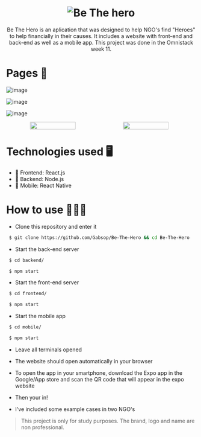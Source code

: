 <h1 align="center">
    <img alt="Be The hero" src="https://user-images.githubusercontent.com/47838241/77866996-bc71c200-720b-11ea-85ec-3ec47bc95b87.png"/>
</h1>

<p align="center">Be The Hero is an aplication that was designed to help NGO's find "Heroes" to help financially in their causes. It includes a website with front-end and back-end as well as a mobile app. This project was done in the Omnistack week 11.</p>

# Pages 🦸

![image](https://user-images.githubusercontent.com/47838241/77866953-86344280-720b-11ea-8ecb-de13fe58f584.png)

![image](https://user-images.githubusercontent.com/47838241/77867562-268b6680-720e-11ea-806d-34a1285066cc.png)

![image](https://user-images.githubusercontent.com/47838241/77867580-373bdc80-720e-11ea-80d5-d148d6d8dfae.png)

<div style="display: flex" align="center">
  <img src="https://user-images.githubusercontent.com/47838241/77867588-43c03500-720e-11ea-8119-2494c14777fd.png" width="49%"/>
  <img src="https://user-images.githubusercontent.com/47838241/77867619-62263080-720e-11ea-9f0f-6661c2d5573d.png" width="49%"/>
</div>

# Technologies used 🖥
- :rocket: Frontend: React.js
- :rocket: Backend: Node.js
- :rocket: Mobile: React Native

# How to use 👨🏻‍💻
- Clone this repository and enter it
```bash
 $ git clone https://github.com/Gabsop/Be-The-Hero && cd Be-The-Hero
 ```
- Start the back-end server
```bash
 $ cd backend/
 ```
```bash
 $ npm start
 ```
 - Start the front-end server
```bash
 $ cd frontend/
 ```
```bash
 $ npm start
 ```
 - Start the mobile app
```bash
 $ cd mobile/
 ```
```bash
 $ npm start
 ```
 - Leave all terminals opened
 - The website should open automatically in your browser
 - To open the app in your smartphone, download the Expo app in the Google/App store and scan the QR code that will appear in the expo website
 
 - Then your in!
 - I've included some example cases in two NGO's

<blockquote alt="[ignore]">
  <p>
    This project is only for study purposes. The brand, logo and name are non professional.
  </p>
</blockquote>
